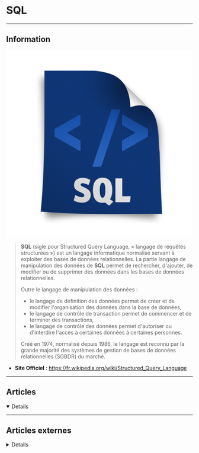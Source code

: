 # SQL
----

## <i class="fa-solid fa-hashtag"></i> Information

![Logo](../../_media/developpement/sql/sql.png ':size=250 :no-zoom')


> <i class="fa-solid fa-quote-left"></i> **SQL** (sigle pour Structured Query Language, « langage de requêtes structurées ») est un langage informatique normalisé servant à exploiter des bases de données relationnelles. La partie langage de manipulation des données de **SQL** permet de rechercher, d'ajouter, de modifier ou de supprimer des données dans les bases de données relationnelles.
>
> Outre le langage de manipulation des données :
>
> - le langage de définition des données permet de créer et de modifier l'organisation des données dans la base de données,
> - le langage de contrôle de transaction permet de commencer et de terminer des transactions,
> - le langage de contrôle des données permet d'autoriser ou d'interdire l'accès à certaines données à certaines personnes.
>
> Créé en 1974, normalisé depuis 1986, le langage est reconnu par la grande majorité des systèmes de gestion de bases de données relationnelles (SGBDR) du marché. <i class="fa-solid fa-quote-left fa-rotate-180"></i>


- <i class="fa-solid fa-globe"></i> **Site Officiel** : https://fr.wikipedia.org/wiki/Structured_Query_Language


---

## <i class="fa-regular fa-newspaper"></i> Articles

<details open>

</details>

---

## <i class="fa-solid fa-glasses"></i> Articles externes

<details>

- https://www.tutorialspoint.com/sql/index.htm
- https://www.w3schools.com/sql/default.asp
- [Les intervalles de valeurs](https://fljd.in/2021/06/09/les-intervalles-de-valeurs/)
- [How To Use Foreign Keys in SQL](https://www.digitalocean.com/community/tutorials/how-to-use-foreign-keys-in-sql)
- [What Are Foreign Keys in SQL Databases?](https://www.makeuseof.com/foreign-keys-sql-databases/)
- [SQL Comments Tutorial with Example](https://www.poftut.com/sql-comments-tutorial-with-example/)
- [How to Create a Table in SQL](https://www.makeuseof.com/sql-create-table/)
- [Everything You Need to Know About the SQL GROUP BY Statement](https://www.makeuseof.com/sql-group-by/)
- [Functions for Use in SELECT and WHERE Clauses](https://www.oreilly.com/library/view/mysql-reference-manual/0596002653/ch06s03.html)
- [Apprendre le SQL](https://sql.sh/)
- [w3schools - SQL Tutorial](https://www.w3schools.com/sql/default.asp)
- [How to Query Multiple Database Tables at Once With SQL Joins](https://www.makeuseof.com/how-to-query-multiple-database-tables-with-sql-joins/)
- [11 Must-Know SQL Statements for Data Scientists](https://towardsdatascience.com/11-must-know-sql-statements-for-data-scientists-a098b14c470a)
- [How To SELECT Rows FROM Tables in SQL](https://www.digitalocean.com/community/tutorials/how-to-select-rows-from-tables-in-sql)
- [How To Use WHERE Clauses in SQL](https://www.digitalocean.com/community/tutorials/how-to-use-where-clauses-in-sql)
- [How To Use Comparison and IS NULL Operators in SQL](https://www.digitalocean.com/community/tutorials/how-to-use-comparison-and-is-null-operators-in-sql)
- [How To Use the BETWEEN and IN Operators in SQL](https://www.digitalocean.com/community/tutorials/how-to-use-the-between-and-in-operators-in-sql)
- [What is SQL?](https://www.digitalocean.com/community/tutorials/what-is-sql)
- [How To Create and Manage Tables in SQL](https://www.digitalocean.com/community/tutorials/how-to-create-and-manage-tables-in-sql)
- [How To Use Wildcards in SQL](https://www.digitalocean.com/community/tutorials/how-to-use-wildcards-in-sql)
- [How To Update Data in SQL](https://www.digitalocean.com/community/tutorials/how-to-update-data-in-sql)
- [How To Use Joins in SQL](https://www.digitalocean.com/community/tutorials/how-to-use-joins-in-sql)
- [How To Insert Data in SQL](https://www.digitalocean.com/community/cheatsheets/how-to-insert-data-in-sql)
- [How To Delete Data in SQL](https://www.digitalocean.com/community/cheatsheets/how-to-delete-data-in-sql)
- [How To Use Constraints in SQL](https://www.digitalocean.com/community/cheatsheets/how-to-use-constraints-in-sql)
- [Understanding SQL Constraints](https://www.digitalocean.com/community/conceptual_articles/understanding-sql-constraints)
- [How to Build Advanced SQL](https://medium.com/better-programming/how-to-build-advanced-sql-798d615ba323)
- [We Put a SQL Database on the Internet](https://dzone.com/articles/we-put-a-sql-database-on-the-internet)
- [Database Fundamentals #24: More Filtering Data](https://dzone.com/articles/database-fundamentals-24-more-filtering-data)
- [Why SQL Should Be Used for Data Analysis](https://opensourceforu.com/2020/01/why-sql-should-be-used-for-data-analysis/)
- [Simplifying Statistics with SQL for Data Analysis](https://opensourceforu.com/2020/03/simplifying-statistics-with-sql-for-data-analysis/)
- [Using SQL for Regression Analysis](https://opensourceforu.com/2020/03/using-sql-for-regression-analysis/)
- [SQL: Using the SELECT Statement](https://dzone.com/articles/sql-using-the-select-statement)
- [Écrire ses tests unitaires en SQL](https://fljd.in/2020/05/14/ecrire-ses-tests-unitaires-en-sql/)
- [Mémo SQL pour la Data Science](http://datatrucmuche.com/memo-sql-pour-la-data-science/)
- [The Benefit of Partial Indexes in Distributed SQL Databases](https://dzone.com/articles/the-benefit-of-partial-indexes-in-distributed-sql)
- [Index décomplexé](https://fljd.in/2019/09/27/index-decomplexe/)
- [Supprimer des doublons en SQL](https://blog.pagesd.info/2020/01/13/supprimer-doublon-sql/)
- [What Is Distributed SQL?](https://dzone.com/articles/what-is-distributed-sql)
- [SQL INSERT, UPDATE, DELETE — Oh My!](https://dzone.com/articles/sql-insert-sql-update-sql-delete-oh-my)
- [The Essential SQL Commands Cheat Sheet for Beginners](https://www.makeuseof.com/tag/sql-commands-cheat-sheet/)
- [The Secrets of Indexes and Foreign Keys](https://dzone.com/articles/the-secrets-of-indexes-amp-foreign-keys)
- [Create Empty Optional SQL Clauses With jOOQ](https://dzone.com/articles/create-empty-optional-sql-clauses-with-jooq)
- [SQL DISTINCT Is Not a Function](https://dzone.com/articles/sql-distinct-is-not-a-function)
- [Testing data quality with SQL assertions](https://dataform.co/blog/data-assertions)
- [SQL queries don't start with SELECT](https://jvns.ca/blog/2019/10/03/sql-queries-don-t-start-with-select/)
- [SQL UPDATE Statement and Query with Examples](https://www.poftut.com/sql-update-statement-and-query-with-examples/)
- [Database Fundamentals #21: Using the JOIN Operator, OUTER JOIN](https://dzone.com/articles/database-fundamentals-21-using-the-join-operator-o)
- [4 Ways To Calculate A Running Total With SQL](https://medium.com/coriers/4-ways-to-calculate-a-running-total-with-sql-986d0019185c)
- [Comparer 2 tables SQL et lister les différences](https://www.jbnet.fr/systeme/sql/comparer-2-tables-sql-et-lister-les-differences.html)
- [Bad Query Performance Tips Rebutted](https://dzone.com/articles/bad-query-performance-tips-rebutted)
- [Top 30 SQL Interview Question and Answers](https://dzone.com/articles/top-30-sql-interview-question-amp-answer)
- [How to Apply Non-Standard SQL Formatting Using SQL Prompt](https://dzone.com/articles/how-to-apply-non-standard-sql-formatting-using-sql)
- [Type-Safe Implicit JOIN Through Path Navigation in jOOQ 3.11](https://dzone.com/articles/type-safe-implicit-join-through-path-navigation-in)
- [Map Reducing a Set of Values Into a Dynamic SQL UNION Query](https://dzone.com/articles/map-reducing-a-set-of-values-into-a-dynamic-sql-un)
- [Consider Using [NOT] EXISTS Instead of [NOT] IN](https://dzone.com/articles/consider-using-not-exists-instead-of-not-in-subque)
- [Clever Ways to Use an SQL Concatenation String](https://www.makeuseof.com/tag/clever-ways-use-sql-concatenation-string/)
- [13 Most Important SQL Commands Any Programmer Should Know](https://www.makeuseof.com/tag/important-sql-commands-programmer-know/)
- [What Is An SQL Injection? - MakeUseOf Explains](https://www.makeuseof.com/tag/sql-injection-makeuseof-explains/)
- [Typecasting in SQL Could Force Database to Not Take Into Account Index or Sort Columns](https://dzone.com/articles/typecasting-in-sql-could-force-database-to-not-tak)
- [How nearForm Approaches SQL Injection Prevention](https://dzone.com/articles/how-nearform-approaches-sql-injection-prevention)
- [Event Analytics: How to Define User Sessions With SQL](https://dzone.com/articles/event-analytics-how-to-define-user-sessions-with-s-1)
- [The Performance Difference Between SQL Row-by-Row Updating, Batch Updating, and Bulk Updating](https://dzone.com/articles/the-performance-difference-between-sql-row-by-row)
- [When Using Bind Variables Is Not Enough: Dynamic IN Lists](https://dzone.com/articles/when-using-bind-variables-is-not-enough-dynamic-in)
- [Why SQL Bind Variables Are Important for Performance](https://dzone.com/articles/why-sql-bind-variables-are-important-for-performan)
- [How to Define User Sessions With SQL](https://dzone.com/articles/how-to-define-user-sessions-with-sql)
- [Getting started with SQL](https://opensource.com/article/18/2/getting-started-sql)
- [The Best Way to Write a SQL Query](https://dzone.com/articles/the-better-way-to-write-sql-query)
- [Why You Should Not Use SELECT *](https://dzone.com/articles/why-you-should-not-use-select)
- [SQL conception et mise en œuvre](https://postgresql.developpez.com/cours-complet/sql-conception-mise-en-oeuvre/)
- [How To Create, Use and Delete SQL View?](https://www.poftut.com/how-to-create-use-and-delete-sql-view/)
- [Tracking SQL queries](https://jacobbednarz.com/posts/tracking-sql-queries)
- [Care To Know Clauses: All About SELECT, FROM, WHERE, GROUP BY, HAVING, ORDER BY, and LIMIT](https://severalnines.com/blog/care-know-clauses-all-about-select-where-group-having-order-and-limit)
- [Advanced SQL for Data Professionals](https://levelup.gitconnected.com/advanced-sql-for-data-professionals-e0ef0740e8e1)
- [Your SQL is Bad (You Should Feel Bad)](https://blog.devgenius.io/write-sql-like-google-your-sql-is-bad-you-should-feel-bad-4fbacd1fbd3)
- [SQL Like a Pro: Please Stop Using Distinct!!](https://jmarquesdatabeyond.medium.com/sql-like-a-pro-please-stop-using-distinct-31bdb6481256)
- [Master SQL Queries (in 5 minutes)](https://rajansahu713.medium.com/master-sql-queries-in-5-minutes-ca417519b469)
- [Anomaly Detection in SQL](https://towardsdatascience.com/anomaly-detection-in-sql-2bcd8648f7a8)
- [5 Portfolio-Worthy SQL Project Ideas for Beginners](https://medium.com/learning-sql/5-portfolio-worthy-sql-project-ideas-for-beginners-c4bfb1ca4b92)
- [10 Core SQL Concepts Every Developer Needs to Know](https://medium.com/geekculture/10-core-sql-concepts-every-developer-needs-to-know-10ed6d1ebb67)
- [5 Portfolio-Worthy SQL Project Ideas for Beginners](https://medium.com/learning-sql/5-portfolio-worthy-sql-project-ideas-for-beginners-c4bfb1ca4b92)

</details>